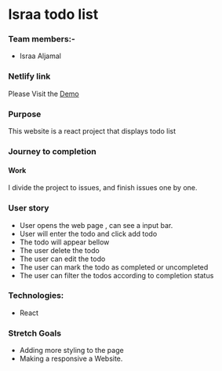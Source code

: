 
# Israa todo list
### Team members:-

- Israa Aljamal

### Netlify link
Please Visit the [Demo]()
### Purpose

This website is a react project that displays todo list 


###  Journey to completion


#### Work

I divide the project to issues, and finish issues one by one.

### User story

- User opens the web page , can see a input bar.
- User will enter the todo and click add todo
- The todo will appear bellow
- The user delete the todo
- The user can edit the todo
- The user can mark the todo as completed or uncompleted
- The user can filter the todos according to completion status


### Technologies:
- React

### Stretch Goals

- Adding more styling to the page
- Making a responsive a Website.



